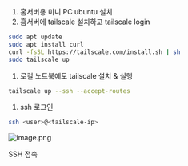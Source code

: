 1. 홈서버용 미니 PC ubuntu 설치
2. 홈서버에 tailscale 설치하고 tailscale login

```bash
sudo apt update
sudo apt install curl
curl -fsSL https://tailscale.com/install.sh | sh
sudo tailscale up
```

1. 로컬 노트북에도 tailscale 설치 & 실행

```bash
tailscale up --ssh --accept-routes
```

1. ssh 로그인

```bash
ssh <user>@<tailscale-ip>
```

![image.png](https://github.com/user-attachments/assets/62340c91-0cda-413c-97d0-bad6ac29aa6a)

SSH 접속
